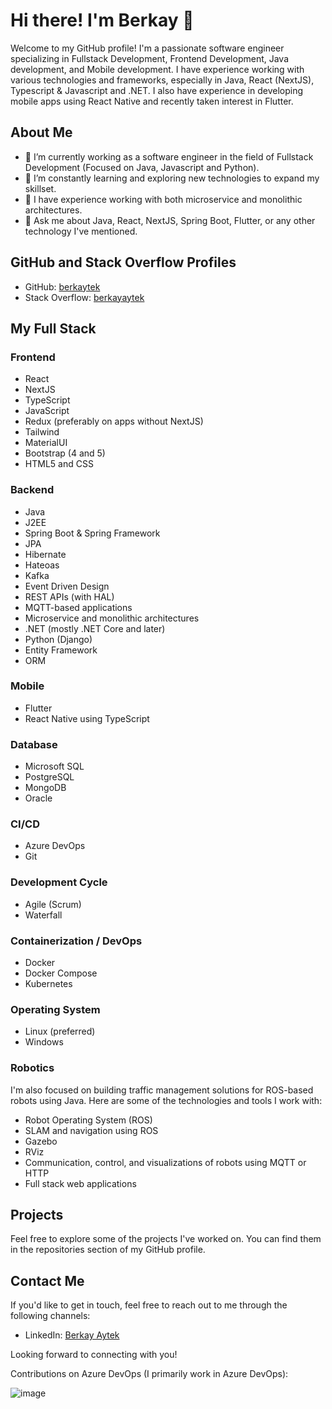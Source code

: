 # Hi there! I'm Berkay 👋

Welcome to my GitHub profile! I'm a passionate software engineer specializing in Fullstack Development, Frontend Development, Java development, and Mobile development. I have experience working with various technologies and frameworks, especially in Java, React (NextJS), Typescript & Javascript and .NET. I also have experience in developing mobile apps using React Native and recently taken interest in Flutter.

## About Me

- 🔭 I’m currently working as a software engineer in the field of Fullstack Development (Focused on Java, Javascript and Python).
- 🌱 I’m constantly learning and exploring new technologies to expand my skillset.
- 💼 I have experience working with both microservice and monolithic architectures.
- 💬 Ask me about Java, React, NextJS, Spring Boot, Flutter, or any other technology I've mentioned.

## GitHub and Stack Overflow Profiles

- GitHub: [berkaytek](https://github.com/berkaytek)
- Stack Overflow: [berkayaytek](https://stackoverflow.com/users/19837400/berkayaytek)

## My Full Stack

### Frontend

- React
- NextJS
- TypeScript
- JavaScript
- Redux (preferably on apps without NextJS)
- Tailwind
- MaterialUI
- Bootstrap (4 and 5)
- HTML5 and CSS

### Backend

- Java
- J2EE
- Spring Boot & Spring Framework
- JPA
- Hibernate
- Hateoas
- Kafka
- Event Driven Design
- REST APIs (with HAL)
- MQTT-based applications
- Microservice and monolithic architectures
- .NET (mostly .NET Core and later)
- Python (Django)
- Entity Framework
- ORM

### Mobile

- Flutter
- React Native using TypeScript

### Database

- Microsoft SQL
- PostgreSQL
- MongoDB
- Oracle

### CI/CD

- Azure DevOps
- Git

### Development Cycle

- Agile (Scrum)
- Waterfall

### Containerization / DevOps

- Docker
- Docker Compose
- Kubernetes

### Operating System

- Linux (preferred)
- Windows

### Robotics

I'm also focused on building traffic management solutions for ROS-based robots using Java. Here are some of the technologies and tools I work with:

- Robot Operating System (ROS)
- SLAM and navigation using ROS
- Gazebo
- RViz
- Communication, control, and visualizations of robots using MQTT or HTTP
- Full stack web applications

## Projects

Feel free to explore some of the projects I've worked on. You can find them in the repositories section of my GitHub profile.

## Contact Me

If you'd like to get in touch, feel free to reach out to me through the following channels:

- LinkedIn: [Berkay Aytek](https://www.linkedin.com/in/berkay-aytek/)

Looking forward to connecting with you!

Contributions on Azure DevOps (I primarily work in Azure DevOps):

![image](https://github.com/berkaytek/berkaytek/assets/63856383/98347183-f4a4-4071-8eca-cf93061004dd)
